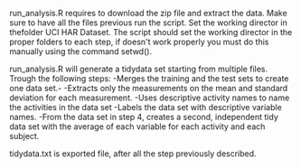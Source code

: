 run_analysis.R requires to download the zip file and extract the data. 
Make sure to have all the files previous run the script.
Set the working director in thefolder UCI HAR Dataset. The script should set the working director in the proper folders to each step, if doesn't work properly you must do this manually using the command setwd().

run_analysis.R will generate a tidydata set starting from multiple files. Trough the following steps:
-Merges the training and the test sets to create one data set.-
-Extracts only the measurements on the mean and standard deviation for each measurement.
-Uses descriptive activity names to name the activities in the data set
-Labels the data set with descriptive variable names.
-From the data set in step 4, creates a second, independent tidy data set with the average of each variable for each activity and each subject.

tidydata.txt is exported file, after all the step previously described.
